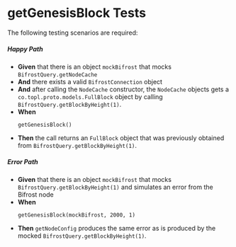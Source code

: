 # getGenesisBlock Tests

The following testing scenarios are required:

##### Happy Path

* **Given** that there is an object `mockBifrost` that mocks `BifrostQuery.getNodeCache`
* **And** there exists a valid `BifrostConnection` object
* **And** after calling the `NodeCache` constructor, the `NodeCache` objects gets a
  `co.topl.proto.models.FullBlock` object by calling `BifrostQuery.getBlockByHeight(1)`.
* **When**
    ```
    getGenesisBlock()
    ```
* **Then** the call returns an `FullBlock` object that was previously obtained from `BifrostQuery.getBlockByHeight(1)`.

##### Error Path

* **Given** that there is an object `mockBifrost` that mocks `BifrostQuery.getBlockByHeight(1)` and simulates an error from the
  Bifrost node
* **When**
    ```
    getGenesisBlock(mockBifrost, 2000, 1)
    ```
* **Then** `getNodeConfig` produces the same error as is produced by the mocked `BifrostQuery.getBlockByHeight(1)`.
